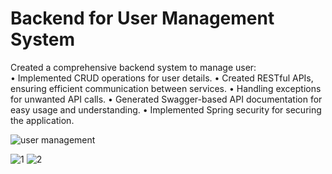 # Backend for User Management System
Created a comprehensive backend system to manage user:  
• Implemented CRUD operations for user details.
• Created RESTful APIs, ensuring efficient communication between services.
• Handling exceptions for unwanted API calls.
• Generated Swagger-based API documentation for easy usage and understanding.
• Implemented Spring security for securing the application.
   
![user management](https://github.com/SakibvHossain/User-Management/assets/92059000/755bb490-8ab7-4bc7-bfee-49ab5666a10c)


![1](https://github.com/SakibvHossain/User-Management/assets/92059000/a10d17e1-054d-4ee4-92fc-3d931bbdb3d4)
![2](https://github.com/SakibvHossain/User-Management/assets/92059000/e994c9ae-41bf-455e-bcd5-4af272e01dc3)

